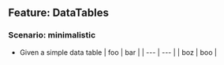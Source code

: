## Feature: DataTables

### Scenario: minimalistic

* Given a simple data table 
  | foo | bar |
  | --- | --- |
  | boz | boo |
